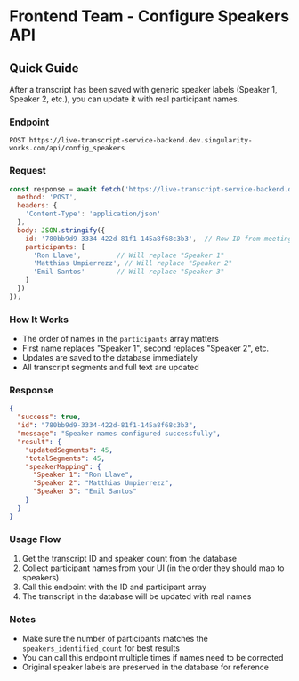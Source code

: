 # Frontend Team - Configure Speakers API

## Quick Guide

After a transcript has been saved with generic speaker labels (Speaker 1, Speaker 2, etc.), you can update it with real participant names.

### Endpoint
```
POST https://live-transcript-service-backend.dev.singularity-works.com/api/config_speakers
```

### Request
```javascript
const response = await fetch('https://live-transcript-service-backend.dev.singularity-works.com/api/config_speakers', {
  method: 'POST',
  headers: {
    'Content-Type': 'application/json'
  },
  body: JSON.stringify({
    id: '780bb9d9-3334-422d-81f1-145a8f68c3b3',  // Row ID from meeting_bot_audio_transcript table
    participants: [
      'Ron Llave',         // Will replace "Speaker 1"
      'Matthias Umpierrezz', // Will replace "Speaker 2"
      'Emil Santos'        // Will replace "Speaker 3"
    ]
  })
});
```

### How It Works
- The order of names in the `participants` array matters
- First name replaces "Speaker 1", second replaces "Speaker 2", etc.
- Updates are saved to the database immediately
- All transcript segments and full text are updated

### Response
```json
{
  "success": true,
  "id": "780bb9d9-3334-422d-81f1-145a8f68c3b3",
  "message": "Speaker names configured successfully",
  "result": {
    "updatedSegments": 45,
    "totalSegments": 45,
    "speakerMapping": {
      "Speaker 1": "Ron Llave",
      "Speaker 2": "Matthias Umpierrezz",
      "Speaker 3": "Emil Santos"
    }
  }
}
```

### Usage Flow
1. Get the transcript ID and speaker count from the database
2. Collect participant names from your UI (in the order they should map to speakers)
3. Call this endpoint with the ID and participant array
4. The transcript in the database will be updated with real names

### Notes
- Make sure the number of participants matches the `speakers_identified_count` for best results
- You can call this endpoint multiple times if names need to be corrected
- Original speaker labels are preserved in the database for reference